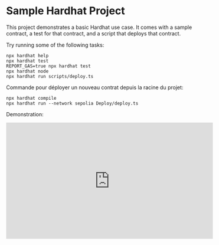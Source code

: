 # Sample Hardhat Project

This project demonstrates a basic Hardhat use case. It comes with a sample contract, a test for that contract, and a script that deploys that contract.

Try running some of the following tasks:

```shell
npx hardhat help
npx hardhat test
REPORT_GAS=true npx hardhat test
npx hardhat node
npx hardhat run scripts/deploy.ts
```

Commande pour déployer un nouveau contrat depuis la racine du projet: 

```shell
npx hardhat compile
npx hardhat run --network sepolia Deploy/deploy.ts
```

Demonstration:

<iframe width="560" height="315" src="https://www.youtube.com/embed/5WQ6H-Ys890" frameborder="0" allowfullscreen></iframe>
